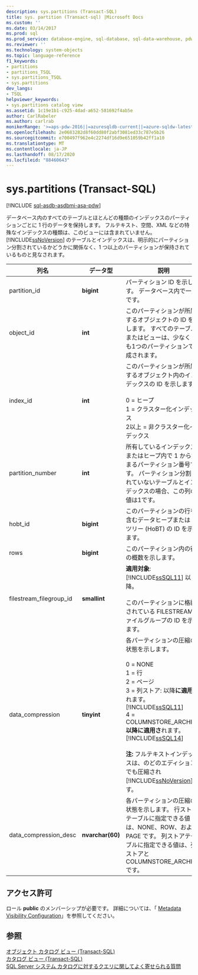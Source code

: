 ```yaml
---
description: sys.partitions (Transact-SQL)
title: sys. partition (Transact-sql) |Microsoft Docs
ms.custom: ''
ms.date: 03/14/2017
ms.prod: sql
ms.prod_service: database-engine, sql-database, sql-data-warehouse, pdw
ms.reviewer: ''
ms.technology: system-objects
ms.topic: language-reference
f1_keywords:
- partitions
- partitions_TSQL
- sys.partitions_TSQL
- sys.partitions
dev_langs:
- TSQL
helpviewer_keywords:
- sys.partitions catalog view
ms.assetid: 1c19e1b1-c925-4dad-a652-581692f4ab5e
author: CarlRabeler
ms.author: carlrab
monikerRange: '>=aps-pdw-2016||=azuresqldb-current||=azure-sqldw-latest||>=sql-server-2016||=sqlallproducts-allversions||>=sql-server-linux-2017||=azuresqldb-mi-current'
ms.openlocfilehash: 2e0683282d8f60dd80f2abf3081ed33c787e5b26
ms.sourcegitcommit: e700497f962e4c2274df16d9e651059b42ff1a10
ms.translationtype: MT
ms.contentlocale: ja-JP
ms.lasthandoff: 08/17/2020
ms.locfileid: "88460643"
---
```

# <a name="syspartitions-transact-sql"></a>sys.partitions (Transact-SQL)
[!INCLUDE [sql-asdb-asdbmi-asa-pdw](../../includes/applies-to-version/sql-asdb-asdbmi-asa-pdw.md)]

  データベース内のすべてのテーブルとほとんどの種類のインデックスのパーティションごとに 1 行のデータを保持します。 フルテキスト、空間、XML などの特殊なインデックスの種類は、このビューには含まれていません。 [!INCLUDE[ssNoVersion](../../includes/ssnoversion-md.md)] のテーブルとインデックスは、明示的にパーティション分割されているかどうかに関係なく、1 つ以上のパーティションが保持されているものと見なされます。  
  
|列名|データ型|説明|  
|-----------------|---------------|-----------------|  
|partition_id|**bigint**|パーティション ID を示します。 データベース内で一意です。|  
|object_id|**int**|このパーティションが所属するオブジェクトの ID を示します。 すべてのテーブルまたはビューは、少なくとも1つのパーティションで構成されます。|  
|index_id|**int**|このパーティションが所属するオブジェクト内のインデックスの ID を示します。<br /><br /> 0 = ヒープ<br />1 = クラスター化インデックス<br />2以上 = 非クラスター化インデックス|  
|partition_number|**int**|所有しているインデックスまたはヒープ内で 1 から始まるパーティション番号です。 パーティション分割されていないテーブルとインデックスの場合、この列の値は1です。|  
|hobt_id|**bigint**|このパーティションの行を含むデータヒープまたは B ツリー (HoBT) の ID を示します。|  
|rows|**bigint**|このパーティション内の行の概数を示します。|  
|filestream_filegroup_id|**smallint**|**適用対象**: [!INCLUDE[ssSQL11](../../includes/sssql11-md.md)] 以降。<br /><br /> このパーティションに格納されている FILESTREAM ファイルグループの ID を示します。|  
|data_compression|**tinyint**|各パーティションの圧縮の状態を示します。<br /><br /> 0 = NONE <br />1 = 行 <br />2 = ページ <br />3 = 列ストア: 以降**に適用さ**れます。 [!INCLUDE[ssSQL11](../../includes/sssql11-md.md)]<br />4 = COLUMNSTORE_ARCHIVE:**以降に適用さ**れます。 [!INCLUDE[ssSQL14](../../includes/sssql14-md.md)]<br /><br /> **注:** フルテキストインデックスは、のどのエディションでも圧縮され [!INCLUDE[ssNoVersion](../../includes/ssnoversion-md.md)] ます。|  
|data_compression_desc|**nvarchar(60)**|各パーティションの圧縮の状態を示します。 行ストア テーブルに指定できる値は、NONE、ROW、および PAGE です。 列ストアテーブルに指定できる値は、列ストアと COLUMNSTORE_ARCHIVE です。|  
  
## <a name="permissions"></a>アクセス許可  
 ロール **public** のメンバーシップが必要です。 詳細については、「 [Metadata Visibility Configuration](../../relational-databases/security/metadata-visibility-configuration.md)」を参照してください。  
  
## <a name="see-also"></a>参照  
 [オブジェクト カタログ ビュー &#40;Transact-SQL&#41;](../../relational-databases/system-catalog-views/object-catalog-views-transact-sql.md)   
 [カタログ ビュー &#40;Transact-SQL&#41;](../../relational-databases/system-catalog-views/catalog-views-transact-sql.md)   
 [SQL Server システム カタログに対するクエリに関してよく寄せられる質問](../../relational-databases/system-catalog-views/querying-the-sql-server-system-catalog-faq.md)  
  
  
